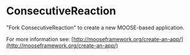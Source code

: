 ConsecutiveReaction
=====

"Fork ConsecutiveReaction" to create a new MOOSE-based application.

For more information see: [http://mooseframework.org/create-an-app/](http://mooseframework.org/create-an-app/)
